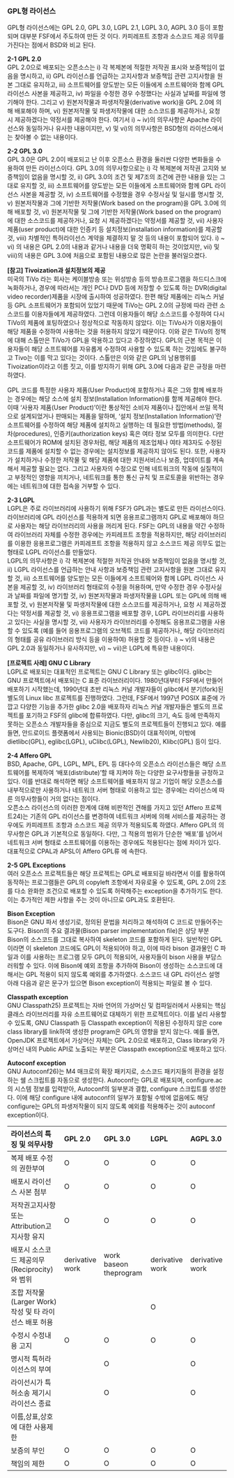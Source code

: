 ### GPL형 라이선스

GPL형 라이선스에는 GPL 2.0,  GPL 3.0, LGPL 2.1, LGPL 3.0, AGPL 3.0 등이 포함되며 대부분 FSF에서 주도하여 만든 것 이다. 카피레프트 조항과 소스코드 제공 의무를 가진다는 점에서 BSD와 비교 된다.

**2-1 GPL 2.0**    
GPL 2.0으로 배포되는 오픈소스는 i\) 각 복제본에 적절한 저작권 표시와 보증책임이 없음을 명시하고, ii\) GPL 라이선스를 언급하는 고지사항과 보증책임 관련 고지사항을 원본 그대로 유지하고, iii\) 소프트웨어를 양도받는 모든 이들에게 소프트웨어와 함께 GPL 라이선스 사본을 제공하고, iv\) 파일을 수정한 경우 수정했다는 사실과 날짜를 파일에 명기해야 한다. 
그리고 v\) 원본저작물과 파생저작물\(derivative work\)을 GPL 2.0에 의해 배포해야 하며, vi\) 원본저작물 및 파생저작물에 대한 소스코드를 제공하거나, 요청 시 제공하겠다는 약정서를 제공해야 한다. 
여기서 i\) ~ iv\)의 의무사항은 Apache 라이선스와 동일하거나 유사한 내용이지만, v\) 및 vi\)의 의무사항은 BSD형의 라이선스에서는 찾아볼 수 없는 내용이다.

**2-2 GPL 3.0**    
GPL 3.0은 GPL 2.0이 배포되고 난 이후 오픈소스 환경을 둘러싼 다양한 변화들을 수용하여 만든 라이선스이다. GPL 3.0의 의무사항으로는 i\) 각 복제본에 저작권 고지와 보증책임이 없음을 명시할 것, ii\) GPL 3.0의 조건 및 제7조의 조건에 관한 내용을 있는 그대로 유지할 것, iii\) 소프트웨어를 양도받는 모든 이들에게 소프트웨어와 함께 GPL 라이선스 사본을 제공할 것, iv\) 소프트웨어를 수정했을 경우 수정사실 및 일시를 명시할 것, v\) 원본저작물과 그에 기반한 저작물\(Work based on the program\)을 GPL 3.0에 의해 배포할 것, vi\) 원본저작물 및 그에 기반한 저작물\(Work based on the program\)에 대한 소스코드를 제공하거나, 요청 시 제공하겠다는 약정서를 제공할 것, vii\) 사용자 제품\(user product\)에 대한 인증키 등 설치정보\(installation information\)를 제공할 것, viii\) 차별적인 특허라이선스 계약을 체결하지 말 것 등의 내용이 포함되어 있다. 
i\) ~ vi\) 의 내용은 GPL 2.0의 내용과 같거나 내용을 더욱 명확히 하는 것이었지만, vii\) 및 viii\)의 내용은 GPL 3.0에 처음으로 포함된 내용으로 많은 논란을 불러일으켰다.

**\[참고\] Tivoization과 설치정보의 제공**  
미국의 TiVo 라는 회사는 케이블방송 또는 위성방송 등의 방송프로그램을 하드디스크에 녹화하거나, 경우에 따라서는 개인 PC나 DVD 등에 저장할 수 있도록 하는 DVR\(digital video recorder\)제품을 시장에 출시하여 성공하였다. 
한편 해당 제품에는 리눅스 커널 등 GPL 소프트웨어가 포함되어 있었기 때문에 TiVo는 GPL 2.0의 규정에 따라 관련 소스코드를 이용자들에게 제공하였다. 그런데 이용자들이 해당 소스코드를 수정하여 다시 TiVo의 제품에 포팅하였으나 정상적으로 작동하지 않았다. 이는 TiVo사가 이용자들이 해당 제품을 수정하여 사용하는 것을 허용하지 않았기 때문이다. 
이와 같은 TiVo의 정책에 대해 스톨만은 TiVo가 GPL을 악용하고 있다고 주장하였다. GPL의 근본 목적은 이용자들이 해당 소프트웨어를 자유롭게 수정하여 사용할 수 있도록 하는 것임에도 불구하고 Tivo는 이를 막고 있다는 것이다. 스톨만은 이와 같은 GPL의 남용행위를 Tivoization이라고 이름 짓고, 이를 방지하기 위해 GPL 3.0에 다음과 같은 규정을 마련하였다.

GPL 코드를 특정한 사용자 제품\(User Product\)에 포함하거나 혹은 그와 함께 배포하는 경우에는 해당 소스에 설치 정보\(Installation Information\)를 함께 제공해야 한다.  
이때 ‘사용자 제품\(User Product\)’이란 통상적인 소비자 제품이나 집안에서 쓰일 목적으로 설계되었거나 판매되는 제품을 말하며, ‘설치 정보\(Installation Information\)’란 소프트웨어를 수정하여 해당 제품에 설치하고 실행하는 데 필요한 방법\(methods\), 절차\(procedures\), 인증키\(authorization keys\) 혹은 여타 정보 모두를 의미한다. 
다만 소프트웨어가 ROM에 설치된 경우처럼, 해당 제품의 제조업체나 여타 제3자도 수정된 코드를 제품에 설치할 수 없는 경우에는 설치정보를 제공하지 않아도 된다. 
또한, 사용자가 설치하거나 수정한 저작물 및 해당 제품에 대한 지원서비스나 보증, 업데이트를 계속해서 제공할 필요는 없다. 그리고 사용자의 수정으로 인해 네트워크의 작동에  실질적이고 부정적인 영향을 끼치거나, 네트워크를 통한 통신 규칙 및 프로토콜을 위반하는 경우에는 네트워크에 대한 접속을 거부할 수 있다.

**2-3 LGPL**       
LGPL은 주로 라이브러리에 사용하기 위해 FSF가 GPL과는 별도로 만든 라이선스이다. 라이브러리에 GPL 라이선스를 적용하게 되면 응용프로그램까지 GPL로 배포해야 하므로 사용자는 해당 라이브러리의 사용을 꺼리게 된다. FSF는 GPL의 내용을 약간 수정하여 라이브러리 자체를 수정한 경우에는 카피레프트 조항을 적용하지만, 해당 라이브러리를 이용한 응용프로그램은 카피레프트 조항을 적용하지 않고 소스코드 제공 의무도 없는 형태로 LGPL 라이선스를 만들었다.  
LGPL의 의무사항은 i\) 각 복제본에 적절한 저작권 안내와 보증책임이 없음을 명시할 것, ii\) LGPL 라이선스를 언급하는 안내 사항과 보증책임 관련 고지사항을 원본 그대로 유지할 것, iii\) 소프트웨어를 양도받는 모든 이들에게 소프트웨어와 함께 LGPL 라이선스 사본을 제공할 것, iv\) 라이브러리 형태로의 수정을 허용하며, 만약 수정한 경우 수정사실과 날짜를 파일에 명기할 것, iv\) 원본저작물과 파생저작물을 LGPL 또는 GPL에 의해 배포할 것, v\) 원본저작물 및 파생저작물에 대한 소스코드를 제공하거나, 요청 시 제공하겠다는 약정서를 제공할 것, vi\) 응용프로그램을 배포할 경우, LGPL 라이브러리를 사용하고 있다는 사실을 명시할 것, vii\) 사용자가 라이브러리를 수정해도 응용프로그램을 사용할 수 있도록 \(예를 들어 응용프로그램의 오브젝트 코드를 제공하거나, 해당 라이브러리의 형태를 공유 라이브러리 방식 등을 이용하여\) 허용할 것 등이다. 
i\) ~ v\)의 내용은 GPL 2.0과 동일하거나 유사하지만, vi\) ~ vii\)은 LGPL에 특유한 내용이다.

**\[프로젝트 사례\] GNU C Library**    
LGPL로 배포되는 대표적인 프로젝트는 GNU C Library 또는 glibc이다. glibc는 GNU 프로젝트에서 배포되는 C 표준 라이브러리이다. 1980년대부터 FSF에서 만들어 배포하기 시작했는데, 1990년대 초반 리눅스 커널 개발자들이 glibc에서 분기\(fork\)된 별도의 Linux libc 프로젝트를 진행하였다. 
그런데, FSF에서 1997년 POSIX 표준에 가깝고 다양한 기능을 추가한 glibc 2.0을 배포하자 리눅스 커널 개발자들은 별도의 프로젝트를 포기하고 FSF의 glibc에 합류하였다. 
다만, glibc의 크기, 속도 등에 만족하지 못하는 오픈소스 개발자들을 중심으로 지금도 별도의 프로젝트들이 진행되고 있다. 예를 들면, 안드로이드 플랫폼에서 사용되는 Bionic\(BSD\)이 대표적이며, 이밖에 dietlibc\(GPL\), eglibc\(LGPL\), uClibc\(LGPL\), Newlib20\), Klibc\(GPL\) 등이 있다.

**2-4 Affero GPL**  
BSD, Apache, GPL, LGPL, MPL, EPL 등 대다수의 오픈소스 라이선스들은 해당 소프트웨어를 복제하여 ‘배포\(distribute\)’할 때 지켜야 하는 다양한 요구사항들을 규정하고 있다. 이를 반대로 해석하면 해당 소프트웨어를 배포하지 않고 기업이 해당 오픈소스를 내부적으로만 사용하거나 네트워크 서버 형태로 이용하고 있는 경우에는 라이선스에 따른 의무사항들이 거의 없다는 점이다.  
오픈소스 라이선스의 이러한 한계에 대해 비판적인 견해를 가지고 있던 Affero 프로젝트24\)는 기존의 GPL 라이선스를 변경하여 네트워크 서버에 의해 서비스를 제공하는 경우에도 카피레프트 조항과 소스코드 제공 의무가 적용되도록 하였다. Affero GPL의 의무사항은 GPL과 기본적으로 동일하다. 다만, 그 적용의 범위가 단순한 ‘배포’를 넘어서 네트워크 서버 형태로 소프트웨어를 이용하는 경우에도 적용된다는 점에 차이가 있다. 대표적으로 CPAL과 APSL이 Affero GPL류 에 속한다.

**2-5 GPL Exceptions**    
여러 오픈소스 프로젝트들은 해당 프로젝트는 GPL로 배포되길 바라면서 이를 활용하여 동작하는 프로그램들은 GPL의 copyleft 조항에서 자유로울 수 있도록, GPL 2.0의 2조를 다소 완화한 조건으로 배포할 수 있도록 허락해주는 exception을 추가하기도 한다. 이는 추가적인 제한 사항을 주는 것이 아니므로 GPL과도 호환된다.

**Bison Exception**    
Bison은 GNU 파서 생성기로, 정의된 문법을 처리하고 해석하여 C 코드로 만들어주는 도구다. Bison의 주요 결과물\(Bison parser implementation file\)은 상당 부분 Bison의 소스코드를 그대로 복사하여 skeleton 코드를 포함하게 된다. 
일반적인 GPL이라면 이 skeleton 코드에도 GPL이 적용되어야 하고, 이에 따라 bison 결과물인 C 파일과 이를 사용하는 프로그램 모두 GPL이 적용되어, 사용자들이 bison 사용을 부담스러워할 수 있다. 
이에 Bison에 예외 조항을 추가하여 Bison이 생성하는 소스코드에 대해서는 GPL 적용이 되지 않도록 예외를 추가하였다. 소스코드 내 GPL 라이선스 설명 아래 다음과 같은 문구가 있으면 Bison exception이 적용되는 파일로 볼 수 있다.

**Classpath exception**  
GNU Classpath25\) 프로젝트는 자바 언어의 가상머신 및 컴파일러에서 사용되는 핵심 클래스 라이브러리를 자유 소프트웨어로 대체하기 위한 프로젝트이다. 이를 널리 사용할 수 있도록, GNU Classpath 등 Classpath exception이 적용된 수정하지 않은 core class library를 link하여 생성한 program은 GPL의 영향을 받지 않는다. 예를 들면, OpenJDK 프로젝트에서 가상머신 자체는 GPL 2.0으로 배포하고, Class library와 가상머신 내의 Public API로 노출되는 부분은 Classpath exception으로 배포하고 있다.  

**Autoconf exception**  
GNU Autoconf26\)는 M4 매크로의 확장 패키지로, 소스코드 패키지들의 환경을 설정하는 쉘 스크립트를 자동으로 생성한다. Autoconf는 GPL로 배포되며, configure.ac의 시스템 정보를 입력받아, Autoconf의 일부분과 결합, configure 스크립트를 생성한다. 이에 해당 configure 내에 autoconf의 일부가 포함될 수밖에 없음에도 해당 configure는 GPL의 파생저작물이 되지 않도록 예외를 적용해주는 것이 autoconf exception이다. 
 
| 라이선스의 특징 및 의무사항 | GPL 2.0 | GPL 3.0 | LGPL | AGPL 3.0 |
| :--- | :--- | :--- | :--- | :--- |
| 복제 배포 수정의 권한부여 | O | O | O | O |
| 배포시 라이선스 사본 첨부 | O | O | O | O |
| 저작권고지사항 또는Attribution고지사항 유지 | O | O | O | O |
| 배포시 소스코드 제공의무\(Reciprocity\)와 범위 | derivative work | work baseon theprogram | derivative work | derivative work |
| 조합 저작물\(Larger Work\)작성 및 타 라이선스 배포 허용 |  |  | O |  |
| 수정시 수정내용 고지 | O | O | O | O |
| 명시적 특허라이선스의 부여 |  | O |  | O |
| 라이선시가 특허소송 제기시 라이선스 종료 |  | O |  | O |
| 이름,상표,상호에 대한 사용제한 |  |  |  |  |
| 보증의 부인 | O | O | O | O |
| 책임의 제한 | O | O | O | O |



